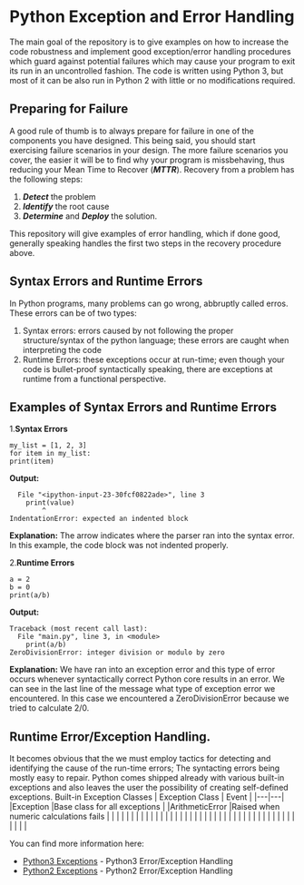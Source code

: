 # Python Exception and Error Handling
The main goal of the repository is to give examples on how to increase the code robustness and implement good exception/error handling procedures which guard against potential failures which may cause your program to exit its run in an uncontrolled fashion.
The code is written using Python 3, but most of it can be also run in Python 2 with little or no modifications required.

## Preparing for Failure
A good rule of thumb is to always prepare for failure in one of the components you have designed. This being said, you should start exercising failure scenarios in your design. The more failure scenarios you cover, the easier it will be to find why your program is missbehaving, thus reducing your Mean Time to Recover (__*MTTR*__).
Recovery from a problem has the following steps:
1. __*Detect*__ the problem
2. __*Identify*__ the root cause
3. __*Determine*__ and __*Deploy*__ the solution.

This repository will give examples of error handling, which if done good, generally speaking handles the first two steps in the recovery procedure above.  

## Syntax Errors and Runtime Errors
In Python programs, many problems can go wrong, abbruptly called erros.
These errors can be of two types:
1. Syntax errors: errors caused by not following the proper structure/syntax of the python language; these errors are caught when interpreting the code
2. Runtime Errors: these exceptions occur at run-time; even though your code is bullet-proof syntactically speaking, there are exceptions at runtime from a functional perspective.

## Examples of Syntax Errors and Runtime Errors

1.__Syntax Errors__
```
my_list = [1, 2, 3]
for item in my_list:
print(item)
```
__Output:__
```
  File "<ipython-input-23-30fcf0822ade>", line 3
    print(value)
        ^
IndentationError: expected an indented block
```
__Explanation:__ The arrow indicates where the parser ran into the syntax error. In this example, the code block was not indented properly.

2.__Runtime Errors__
```
a = 2
b = 0
print(a/b)
```
__Output:__
```
Traceback (most recent call last):
  File "main.py", line 3, in <module>
    print(a/b)
ZeroDivisionError: integer division or modulo by zero
```
__Explanation:__ We have ran into an exception error and this type of error occurs whenever syntactically correct Python core results in an error. We can see in the last line of the message what type of exception error we encountered. In this case we encountered a ZeroDivisionError because we tried to calculate 2/0.


## Runtime Error/Exception Handling.
It becomes obvious that the we must employ tactics for detecting and identifying the cause of the run-time errors; The syntacting errors being mostly easy to repair.
Python comes shipped already with various built-in exceptions and also leaves the user the possibility of creating self-defined exceptions.
Built-in Exception Classes
| Exception Class  | Event  |
|---|---|
|Exception  |Base class for all exceptions  |
|ArithmeticError  |Raised when numeric calculations fails   |
|   |   |
|   |   |
|   |   |
|   |   |
|   |   |
|   |   |
|   |   |
|   |   |
|   |   |
|   |   |
|   |   |
|   |   |
|   |   |
|   |   |

You can find more information here:
* [Python3 Exceptions](https://docs.python.org/3/library/exceptions.html) - Python3 Error/Exception Handling
* [Python2 Exceptions](https://docs.python.org/2/library/exceptions.html) - Python2 Error/Exception Handling

